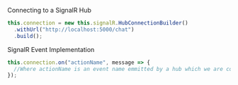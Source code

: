 Connecting to a SignalR Hub
```javascript
this.connection = new this.signalR.HubConnectionBuilder()
  .withUrl("http://localhost:5000/chat")
  .build();
 ```
      
SignalR Event Implementation
```javascript
this.connection.on("actionName", message => {
  //Where actionName is an event name emmitted by a hub which we are connected to
});
```
